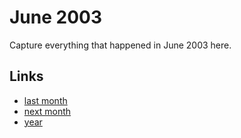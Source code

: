# June 2003

Capture everything that happened in June 2003 here.

## Links
- [last month](calendar/months/2003-05.md)
- [next month](calendar/months/2003-07.md)
- [year](calendar/years/2003.md)